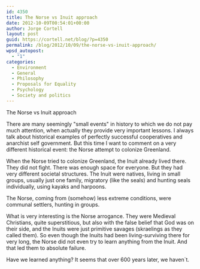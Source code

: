 ```yaml
---
id: 4350
title: The Norse vs Inuit approach
date: 2012-10-09T00:54:01+00:00
author: Jorge Cortell
layout: post
guid: https://cortell.net/blog/?p=4350
permalink: /blog/2012/10/09/the-norse-vs-inuit-approach/
wpsd_autopost:
  - "1"
categories:
  - Environment
  - General
  - Philosophy
  - Proposals for Equality
  - Psychology
  - Society and politics
---
```

The Norse vs Inuit approach

There are many seemingly "small events" in history to which we do not pay much attention, when actually they provide very important lessons. I always talk about historical examples of perfectly successful cooperatives and anarchist self government. But this time I want to comment on a very different historical event: the Norse attempt to colonize Greenland.

When the Norse tried to colonize Greenland, the Inuit already lived there. They did not fight. There was enough space for everyone. But they had very different societal structures. The Inuit were natives, living in small groups, usually just one family, migratory (like the seals) and hunting seals individually, using kayaks and harpoons. 

The Norse, coming from (somehow) less extreme conditions, were communal settlers, hunting in groups.

What is very interesting is the Norse arrogance. They were Medieval Christians, quite superstitious, but also with the false belief that God was on their side, and the Inuits were just primitive savages (skraelings as they called them). So even though the Inuits had been living-surviving there for very long, the Norse did not even try to learn anything from the Inuit. And that led them to absolute failure.

Have we learned anything? It seems that over 600 years later, we haven`t.